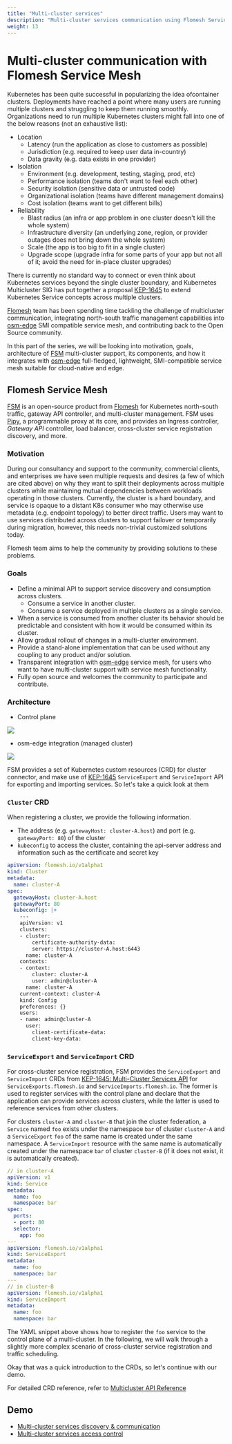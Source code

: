 ```yaml
---
title: "Multi-cluster services"
description: "Multi-cluster services communication using Flomesh Service Mesh (FSM) and osm-edge"
weight: 13
---
```


# Multi-cluster communication with Flomesh Service Mesh

Kubernetes has been quite successful in popularizing the idea of ​​container clusters. Deployments have reached a point where many users are running multiple clusters and struggling to keep them running smoothly. Organizations need to run multiple Kubernetes clusters might fall into one of the below reasons (not an exhaustive list):

* Location
  * Latency (run the application as close to customers as possible)
  * Jurisdiction (e.g. required to keep user data in-country)
  * Data gravity (e.g. data exists in one provider)
* Isolation
  * Environment (e.g. development, testing, staging, prod, etc)
  * Performance isolation (teams don't want to feel each other)
  * Security isolation (sensitive data or untrusted code)
  * Organizational isolation (teams have different management domains)
  * Cost isolation (teams want to get different bills)
* Reliability
  * Blast radius (an infra or app problem in one cluster doesn't kill the whole system)
  * Infrastructure diversity (an underlying zone, region, or provider outages does not bring down the whole system)
  * Scale (the app is too big to fit in a single cluster)
  * Upgrade scope (upgrade infra for some parts of your app but not all of it; avoid the need for in-place cluster upgrades)

There is currently no standard way to connect or even think about Kubernetes services beyond the single cluster boundary, and Kubernetes Multicluster SIG has put together a proposal [KEP-1645](https://github.com/kubernetes/enhancements/tree/master/keps/sig-multicluster/1645-multi-cluster-services-api) to extend Kubernetes Service concepts across multiple clusters.

[Flomesh](https://flomesh.io) team has been spending time tackling the challenge of multicluster communication, integrating north-south traffic management capabilities into [osm-edge](https://flomesh.io/osm-edge) SMI compatible service mesh, and contributing back to the Open Source community.

In this part of the series, we will be looking into motivation, goals, architecture of [FSM](https://github.com/flomesh-io/fsm) multi-cluster support, its components, and how it integrates with [osm-edge](https://flomesh.io/osm-edge) full-fledged, lightweight, SMI-compatible service mesh suitable for cloud-native and edge.

## Flomesh Service Mesh

[FSM](https://github.com/flomesh-io/fsm) is an open-source product from [Flomesh](https://flomesh.io) for Kubernetes north-south traffic, gateway API controller, and multi-cluster management. FSM uses [Pipy](https://flomesh.io), a programmable proxy at its core, and provides an Ingress controller, *Gateway API* controller, load balancer, cross-cluster service registration discovery, and more.

### Motivation

During our consultancy and support to the community, commercial clients, and enterprises we have seen multiple requests and desires (a few of which are cited above) on why they want to split their deployments across multiple clusters while maintaining mutual dependencies between workloads operating in those clusters. Currently, the cluster is a hard boundary, and service is opaque to a distant K8s consumer who may otherwise use metadata (e.g. endpoint topology) to better direct traffic. Users may want to use services distributed across clusters to support failover or temporarily during migration, however, this needs non-trivial customized solutions today.

Flomesh team aims to help the community by providing solutions to these problems.

### Goals

* Define a minimal API to support service discovery and consumption across clusters.
  * Consume a service in another cluster.
  * Consume a service deployed in multiple clusters as a single service.
* When a service is consumed from another cluster its behavior should be predictable and consistent with how it would be consumed within its cluster.
* Allow gradual rollout of changes in a multi-cluster environment.
* Provide a stand-alone implementation that can be used without any coupling to any product and/or solution.
* Transparent integration with [osm-edge](https://flomesh.io/osm-edge) service mesh, for users who want to have multi-cluster support with service mesh functionality.
* Fully open source and welcomes the community to participate and contribute.

### Architecture

* Control plane

 ![](/docs/images/mcs/fsm-architecture-cp.png)

* osm-edge integration (managed cluster)

 ![](/docs/images/mcs/fsm-architecture-managed-cluster.png)

FSM provides a set of Kubernetes custom resources (CRD) for cluster connector, and make use of [KEP-1645](https://github.com/kubernetes/enhancements/tree/master/keps/sig-multicluster/1645-multi-cluster-services-api) `ServiceExport` and `ServiceImport` API for exporting and importing services. So let's take a quick look at them

### `Cluster` CRD

When registering a cluster, we provide the following information.

- The address (e.g. `gatewayHost: cluster-A.host`) and port (e.g. `gatewayPort: 80`) of the cluster
- `kubeconfig` to access the cluster, containing the api-server address and information such as the certificate and secret key

```yaml
apiVersion: flomesh.io/v1alpha1
kind: Cluster
metadata:
  name: cluster-A
spec:
  gatewayHost: cluster-A.host
  gatewayPort: 80
  kubeconfig: |+
    ---
    apiVersion: v1
    clusters:
    - cluster:
        certificate-authority-data:
        server: https://cluster-A.host:6443
      name: cluster-A
    contexts:
    - context:
        cluster: cluster-A
        user: admin@cluster-A
      name: cluster-A
    current-context: cluster-A
    kind: Config
    preferences: {}
    users:
    - name: admin@cluster-A
      user:
        client-certificate-data:
        client-key-data:
```

### `ServiceExport` and `ServiceImport` CRD

For cross-cluster service registration, FSM provides the `ServiceExport` and `ServiceImport` CRDs from [KEP-1645: Multi-Cluster Services API](https://github.com/kubernetes/enhancements/tree/master/keps/sig-multicluster/1645-multi-cluster-services-api) for `ServiceExports.flomesh.io` and `ServiceImports.flomesh.io`. The former is used to register services with the control plane and declare that the application can provide services across clusters, while the latter is used to reference services from other clusters. 

For clusters `cluster-A` and `cluster-B` that join the cluster federation, a `Service` named `foo` exists under the namespace `bar` of cluster `cluster-A` and a `ServiceExport` `foo` of the same name is created under the same namespace. A `ServiceImport` resource with the same name is automatically created under the namespace `bar` of cluster `cluster-B` (if it does not exist, it is automatically created).

```yaml
// in cluster-A
apiVersion: v1
kind: Service
metadata:
  name: foo
  namespace: bar
spec:
  ports:
  - port: 80
  selector:
    app: foo
---
apiVersion: flomesh.io/v1alpha1
kind: ServiceExport
metadata:
  name: foo
  namespace: bar
---
// in cluster-B
apiVersion: flomesh.io/v1alpha1
kind: ServiceImport
metadata:
  name: foo
  namespace: bar
```

The YAML snippet above shows how to register the `foo` service to the control plane of a multi-cluster. In the following, we will walk through a slightly more complex scenario of cross-cluster service registration and traffic scheduling.

Okay that was a quick introduction to the CRDs, so let's continue with our demo.


For detailed CRD reference, refer to [Multicluster API Reference](/docs/api_reference/multicluster)

## Demo

- [Multi-cluster services discovery & communication](/docs/demos/multicluster_services_communication)
- [Multi-cluster services access control](/docs/demos/multicluster_services_access_control)